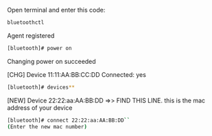 Open terminal and enter this code:
```bash
bluetoothctl  
```
  Agent registered  
  
  ```bash
[bluetooth]# power on
```
  
  Changing power on succeeded  
  
  [CHG] Device 11:11:AA:BB:CC:DD Connected: yes  
  
```bash
[bluetooth]# devices**  
```
  [NEW] Device 22:22:aa:AA:BB:DD =>> FIND THIS LINE. this is the mac address of your device  
  
```bash
[bluetooth]# connect 22:22:aa:AA:BB:DD``
(Enter the new mac number)
  

  

